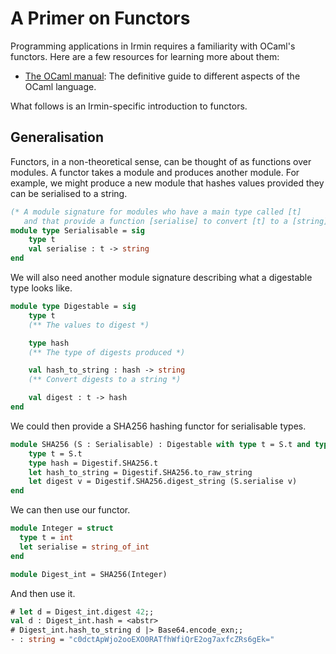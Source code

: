 # A Primer on Functors

Programming applications in Irmin requires a familiarity with OCaml's functors. Here are a few resources for learning more about them:

 - [The OCaml manual](https://v2.ocaml.org/releases/4.14/htmlman/moduleexamples.html#s%3Afunctors): The definitive guide to different aspects of the OCaml language.

What follows is an Irmin-specific introduction to functors.

## Generalisation

Functors, in a non-theoretical sense, can be thought of as functions over modules. A functor takes a module and produces another module. For example, we might produce a new module that hashes values provided they can be serialised to a string.

```ocaml
(* A module signature for modules who have a main type called [t]
   and that provide a function [serialise] to convert [t] to a [string]. *)
module type Serialisable = sig
    type t
    val serialise : t -> string
end
```

We will also need another module signature describing what a digestable type looks like.

```ocaml
module type Digestable = sig
    type t
    (** The values to digest *)

    type hash
    (** The type of digests produced *)

    val hash_to_string : hash -> string
    (** Convert digests to a string *)

    val digest : t -> hash
end
```

We could then provide a SHA256 hashing functor for serialisable types.

```ocaml
module SHA256 (S : Serialisable) : Digestable with type t = S.t and type hash = Digestif.SHA256.t = struct
    type t = S.t
    type hash = Digestif.SHA256.t
    let hash_to_string = Digestif.SHA256.to_raw_string
    let digest v = Digestif.SHA256.digest_string (S.serialise v)
end
```

We can then use our functor.

```ocaml
module Integer = struct
  type t = int
  let serialise = string_of_int
end

module Digest_int = SHA256(Integer)
```

And then use it.

```ocaml
# let d = Digest_int.digest 42;;
val d : Digest_int.hash = <abstr>
# Digest_int.hash_to_string d |> Base64.encode_exn;;
- : string = "c0dctApWjo2ooEXO0RATfhWfiQrE2og7axfcZRs6gEk="
```
